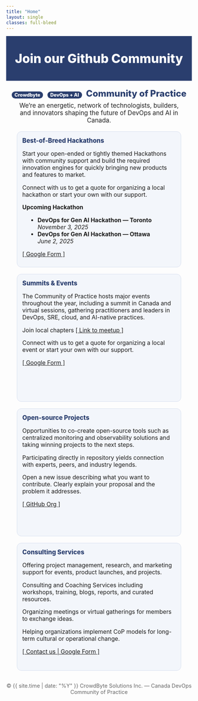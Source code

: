 ```yaml
---
title: "Home"
layout: single
classes: full-bleed
---
```

<!-- Inline fallback styles: guarantees hero + 4 columns now -->
<style>
/* ===== FULL-BLEED OVERRIDES (home page only: classes: full-bleed) ===== */
.initial-content .page.full-bleed,
.page.full-bleed { width: 100% !important; }

/* Remove the theme's centered max-width and side padding */
.page.full-bleed .page__inner-wrap,
.page.full-bleed .page__content,
.page.full-bleed .archive {
  max-width: 100% !important;
  width: 100% !important;
  margin: 0 !important;
  padding-left: 0 !important;
  padding-right: 0 !important;
}

/* Make the hero span the entire viewport width */
.page.full-bleed .page__content .hero-band {
  margin-left: calc(50% - 50vw) !important;
  margin-right: calc(50% - 50vw) !important;
  width: 100vw !important;
}

/* ===== HERO ===== */
.hero-band {
  background:#2a3e6e; color:#fff; text-align:center; padding:2.5rem 1rem;
}
.hero-band h1 { margin:0; font-size:clamp(1.8rem,3.5vw,2.4rem); font-weight:800; }

/* ===== SUBHEAD / TAGLINE ===== */
.subhead{
  text-align:center; margin:1.25rem auto .25rem; font-weight:800;
  font-size:clamp(1.2rem,2.5vw,1.5rem); color:#2a3e6e;
}
.tagline{
  /* Let tagline breathe on wide screens but not be constrained to 980px */
  max-width:none; margin:.5rem auto 1.25rem; text-align:center; font-size:1.05rem; color:#222;
  padding-left:clamp(16px,3vw,32px); padding-right:clamp(16px,3vw,32px);
}

/* ===== RESPONSIVE FULL-WIDTH GRID (auto-fit) ===== */
.grid4{
  display:grid;
  grid-template-columns:repeat(auto-fit, minmax(260px, 1fr)); /* fluid by device */
  gap:18px;
  margin:1rem auto 2rem;
  padding-left:clamp(16px,3vw,32px);
  padding-right:clamp(16px,3vw,32px);
}
@media (max-width:360px){ .grid4{ grid-template-columns:1fr; } }

/* ===== CARDS ===== */
.card{
  background:#f3f6fb; border-radius:12px; padding:14px 14px 10px;
  border:1px solid #d7dfef; min-height:320px;
}
.card h3{ margin:0 0 8px; color:#2a3e6e; font-weight:800; font-size:1.05rem; }
.card p, .card li{ font-size:.98rem; }
.card ul{ margin:0 0 0 1.1rem; }

/* ===== BADGES / SECTION TITLES ===== */
.badge{
  display:inline-block; background:#2a3e6e; color:#fff; padding:2px 8px;
  border-radius:999px; font-size:.8rem; margin-right:6px;
}
.section-title{ font-size:1.05rem; margin-top:.5rem; font-weight:700; }

/* ===== FOOTER NOTE ===== */
.footer-note{ text-align:center; font-size:.9rem; color:#666; margin:1.5rem 0 .75rem; }
</style>


<div class="hero-band">
  <h1>Join our Github Community</h1>
</div>

<p class="subhead">
  <span class="badge">Crowdbyte</span> <span class="badge">DevOps + AI</span> Community of Practice
</p>

<p class="tagline">
  We’re an energetic, network of technologists, builders, and innovators shaping the future of DevOps and AI in Canada.
</p>

<div class="grid4">
  <div class="card">
    <h3>Best-of-Breed Hackathons</h3>
    <p>Start your open-ended or tightly themed Hackathons with community support and build the required innovation engines for quickly bringing new products and features to market.</p>
    <p>Connect with us to get a quote for organizing a local hackathon or start your own with our support.</p>
    <p class="section-title">Upcoming Hackathon</p>
    <ul>
      <li><strong>DevOps for Gen AI Hackathon — Toronto</strong><br><em>November 3, 2025</em></li>
      <li><strong>DevOps for Gen AI Hackathon — Ottawa</strong><br><em>June 2, 2025</em></li>
    </ul>
    <p><a href="https://forms.gle/" target="_blank">[ Google Form ]</a></p>
  </div>

  <div class="card">
    <h3>Summits &amp; Events</h3>
    <p>The Community of Practice hosts major events throughout the year, including a summit in Canada and virtual sessions, gathering practitioners and leaders in DevOps, SRE, cloud, and AI-native practices.</p>
    <p>Join local chapters <a href="https://www.meetup.com/" target="_blank">[ Link to meetup ]</a></p>
    <p>Connect with us to get a quote for organizing a local event or start your own with our support.</p>
    <p><a href="https://forms.gle/" target="_blank">[ Google Form ]</a></p>
  </div>

  <div class="card">
    <h3>Open-source Projects</h3>
    <p>Opportunities to co-create open-source tools such as centralized monitoring and observability solutions and taking winning projects to the next steps.</p>
    <p>Participating directly in repository yields connection with experts, peers, and industry legends.</p>
    <p>Open a new issue describing what you want to contribute. Clearly explain your proposal and the problem it addresses.</p>
    <p><a href="https://github.com/CanadaDevOpsCommunity2025" target="_blank">[ GitHub Org ]</a></p>
  </div>

  <div class="card">
    <h3>Consulting Services</h3>
    <p>Offering project management, research, and marketing support for events, product launches, and projects.</p>
    <p>Consulting and Coaching Services including workshops, training, blogs, reports, and curated resources.</p>
    <p>Organizing meetings or virtual gatherings for members to exchange ideas.</p>
    <p>Helping organizations implement CoP models for long-term cultural or operational change.</p>
    <p><a href="https://forms.gle/" target="_blank">[ Contact us | Google Form ]</a></p>
  </div>
</div>

<div class="footer-note">
  © {{ site.time | date: "%Y" }} CrowdByte Solutions Inc. — Canada DevOps Community of Practice
</div>
